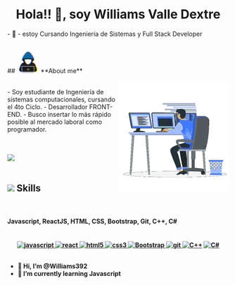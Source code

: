 <h1 align="center">Hola!! 👋, soy Williams Valle Dextre </h1>
<p>
- 🌱 - estoy Cursando Ingeniería de Sistemas y Full Stack Developer
<p>
<br>
## <picture><img src = "https://github.com/0xAbdulKhalid/0xAbdulKhalid/raw/main/assets/mdImages/about_me.gif" width = 50px></picture> **About me**

<picture> <img align="right" src="https://github.com/0xAbdulKhalid/0xAbdulKhalid/raw/main/assets/mdImages/Right_Side.gif" width = 250px></picture>

<br>
- Soy estudiante de Ingeniería de sistemas computacionales, cursando el 4to Ciclo.
- Desarrollador FRONT- END.
- Busco insertar lo más rápido posible al mercado laboral como programador.

<br><br> 
<img src="https://user-images.githubusercontent.com/73097560/115834477-dbab4500-a447-11eb-908a-139a6edaec5c.gif"><br><br>

## <img src="https://media2.giphy.com/media/QssGEmpkyEOhBCb7e1/giphy.gif?cid=ecf05e47a0n3gi1bfqntqmob8g9aid1oyj2wr3ds3mg700bl&rid=giphy.gif" width ="25"><b> Skills</b>
<br>     
<h4>
    Javascript, ReactJS, HTML, CSS, Bootstrap, Git, C++, C#
<h4>
</br>
<div align='center'>
  <a href="https://developer.mozilla.org/en-US/docs/Web/JavaScript" target="_blank" rel="noreferrer"> <img src="https://cdn.worldvectorlogo.com/logos/logo-javascript.svg" alt="javascript" width="40" height="40"/> </a>
  <a href="https://reactjs.org/" target="_blank" rel="noreferrer"> <img src="https://cdn.worldvectorlogo.com/logos/react-2.svg" alt="react" width="40" height="40"/> </a>
  <a href="https://www.w3.org/html/" target="_blank" rel="noreferrer"> <img src="https://cdn.worldvectorlogo.com/logos/html-1.svg" alt="html5" width="40" height="40"/> </a>
  <a href="https://www.w3schools.com/css/" target="_blank" rel="noreferrer"> <img src="https://cdn.worldvectorlogo.com/logos/css-3.svg" alt="css3" width="40" height="40"/> </a>
    <a href="https://www.w3schools.com/css/" target="_blank" rel="noreferrer"> <img src="https://cdn.worldvectorlogo.com/logos/bootstrap-4.svg" alt="Bootstrap" width="40" height="40"/> </a>  
  <a href="https://git-scm.com/" target="_blank" rel="noreferrer"> <img src="https://cdn.worldvectorlogo.com/logos/git-icon.svg" alt="git" width="40" height="40"/> </a>
  <a href="https://visualstudio.microsoft.com/es/vs/features/cplusplus/"><img src="https://cdn.worldvectorlogo.com/logos/c.svg" alt="C++" height="42" width="42" ></a>
  <a href="https://learn.microsoft.com/es-es/dotnet/csharp/"><img src="https://cdn.worldvectorlogo.com/logos/c--4.svg" alt="C#" height="42" width="42" ></a>
</div>
</br>


- 👋 Hi, I’m @Williams392
- 🌱 I’m currently learning Javascript

<!---
Williams392/Williams392 is a ✨ special ✨ repository because its `README.md` (this file) appears on your GitHub profile.
You can click the Preview link to take a look at your changes.
--->
